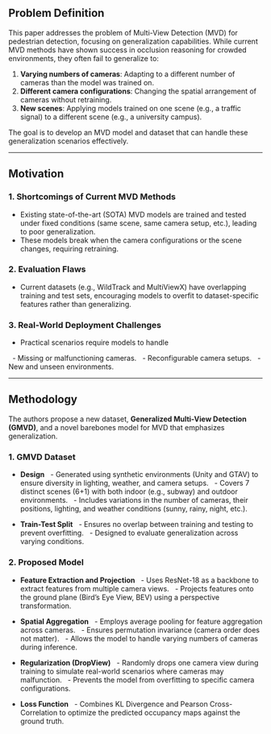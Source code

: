 ## Problem Definition
This paper addresses the problem of Multi-View Detection (MVD) for pedestrian detection, focusing on generalization capabilities. While current MVD methods have shown success in occlusion reasoning for crowded environments, they often fail to generalize to:

1. **Varying numbers of cameras**: Adapting to a different number of cameras than the model was trained on.
2. **Different camera configurations**: Changing the spatial arrangement of cameras without retraining.
3. **New scenes**: Applying models trained on one scene (e.g., a traffic signal) to a different scene (e.g., a university campus).

The goal is to develop an MVD model and dataset that can handle these generalization scenarios effectively.

---
## Motivation
### 1. Shortcomings of Current MVD Methods
- Existing state-of-the-art (SOTA) MVD models are trained and tested under fixed conditions (same scene, same camera setup, etc.), leading to poor generalization.
- These models break when the camera configurations or the scene changes, requiring retraining.

### 2. Evaluation Flaws
- Current datasets (e.g., WildTrack and MultiViewX) have overlapping training and test sets, encouraging models to overfit to dataset-specific features rather than generalizing.

### 3. Real-World Deployment Challenges
- Practical scenarios require models to handle

  - Missing or malfunctioning cameras.
  - Reconfigurable camera setups.
  - New and unseen environments.

---
## Methodology
The authors propose a new dataset, **Generalized Multi-View Detection (GMVD)**, and a novel barebones model for MVD that emphasizes generalization.
  
### 1. GMVD Dataset
- **Design**
	  - Generated using synthetic environments (Unity and GTAV) to ensure diversity in lighting, weather, and camera setups.
	  - Covers 7 distinct scenes (6+1) with both indoor (e.g., subway) and outdoor environments.
	  - Includes variations in the number of cameras, their positions, lighting, and weather conditions (sunny, rainy, night, etc.).

- **Train-Test Split**
	  - Ensures no overlap between training and testing to prevent overfitting.
	  - Designed to evaluate generalization across varying conditions.
  
### 2. Proposed Model
- **Feature Extraction and Projection**
	  - Uses ResNet-18 as a backbone to extract features from multiple camera views.
	  - Projects features onto the ground plane (Bird’s Eye View, BEV) using a perspective transformation.

- **Spatial Aggregation**
	  - Employs average pooling for feature aggregation across cameras.
	  - Ensures permutation invariance (camera order does not matter).
	  - Allows the model to handle varying numbers of cameras during inference.

- **Regularization (DropView)**
	  - Randomly drops one camera view during training to simulate real-world scenarios where cameras may malfunction.
	  - Prevents the model from overfitting to specific camera configurations.

- **Loss Function**
	  - Combines KL Divergence and Pearson Cross-Correlation to optimize the predicted occupancy maps against the ground truth.
